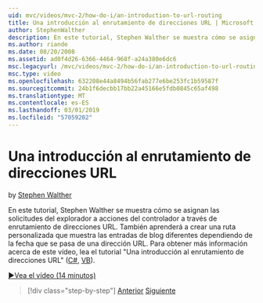 ```yaml
---
uid: mvc/videos/mvc-2/how-do-i/an-introduction-to-url-routing
title: Una introducción al enrutamiento de direcciones URL | Microsoft Docs
author: StephenWalther
description: En este tutorial, Stephen Walther se muestra cómo se asignan las solicitudes del explorador a acciones del controlador a través de enrutamiento de direcciones URL. También obtendrá información sobre cómo crear un cust...
ms.author: riande
ms.date: 08/20/2008
ms.assetid: ad0f4d26-6366-4464-968f-a24a380e6dc6
msc.legacyurl: /mvc/videos/mvc-2/how-do-i/an-introduction-to-url-routing
msc.type: video
ms.openlocfilehash: 632208e44a8494b56fab277e6be253fc1b59587f
ms.sourcegitcommit: 24b1f6decbb17bb22a45166e5fdb0845c65af498
ms.translationtype: MT
ms.contentlocale: es-ES
ms.lasthandoff: 03/01/2019
ms.locfileid: "57059202"
---
```

<a name="an-introduction-to-url-routing"></a>Una introducción al enrutamiento de direcciones URL
====================
by [Stephen Walther](https://github.com/StephenWalther)

En este tutorial, Stephen Walther se muestra cómo se asignan las solicitudes del explorador a acciones del controlador a través de enrutamiento de direcciones URL. También aprenderá a crear una ruta personalizada que muestra las entradas de blog diferentes dependiendo de la fecha que se pasa de una dirección URL. Para obtener más información acerca de este vídeo, lea el tutorial "Una introducción al enrutamiento de direcciones URL" ([C#](../../../overview/older-versions-1/controllers-and-routing/asp-net-mvc-routing-overview-cs.md), [VB](../../../overview/older-versions-1/controllers-and-routing/asp-net-mvc-routing-overview-vb.md)).

[&#9654;Vea el vídeo (14 minutos)](https://channel9.msdn.com/Blogs/ASP-NET-Site-Videos/an-introduction-to-url-routing)

> [!div class="step-by-step"]
> [Anterior](understanding-views-view-data-and-html-helpers.md)
> [Siguiente](preventing-javascript-injection-attacks.md)
